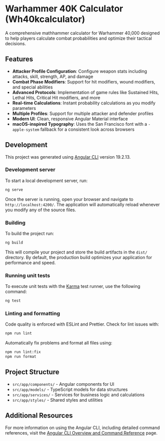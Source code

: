 # Warhammer 40K Calculator (Wh40kcalculator)

A comprehensive mathhammer calculator for Warhammer 40,000 designed to help players calculate combat probabilities and optimize their tactical decisions.

## Features

- **Attacker Profile Configuration**: Configure weapon stats including attacks, skill, strength, AP, and damage
- **Combat Phase Modifiers**: Support for hit modifiers, wound modifiers, and special abilities
- **Advanced Protocols**: Implementation of game rules like Sustained Hits, Lethal Hits, Critical Hit modifiers, and more
- **Real-time Calculations**: Instant probability calculations as you modify parameters
- **Multiple Profiles**: Support for multiple attacker and defender profiles
- **Modern UI**: Clean, responsive Angular Material interface
- **macOS-inspired Typography**: Uses the San Francisco font with a `-apple-system` fallback for a consistent look across browsers

## Development

This project was generated using [Angular CLI](https://github.com/angular/angular-cli) version 19.2.13.

### Development server

To start a local development server, run:

```bash
ng serve
```

Once the server is running, open your browser and navigate to `http://localhost:4200/`. The application will automatically reload whenever you modify any of the source files.

### Building

To build the project run:

```bash
ng build
```

This will compile your project and store the build artifacts in the `dist/` directory. By default, the production build optimizes your application for performance and speed.

### Running unit tests

To execute unit tests with the [Karma](https://karma-runner.github.io) test runner, use the following command:

```bash
ng test
```

### Linting and formatting

Code quality is enforced with ESLint and Prettier. Check for lint issues with:

```bash
npm run lint
```

Automatically fix problems and format all files using:

```bash
npm run lint:fix
npm run format
```

## Project Structure

- `src/app/components/` - Angular components for UI
- `src/app/models/` - TypeScript models for data structures
- `src/app/services/` - Services for business logic and calculations
- `src/app/styles/` - Shared styles and utilities

## Additional Resources

For more information on using the Angular CLI, including detailed command references, visit the [Angular CLI Overview and Command Reference](https://angular.dev/tools/cli) page.
